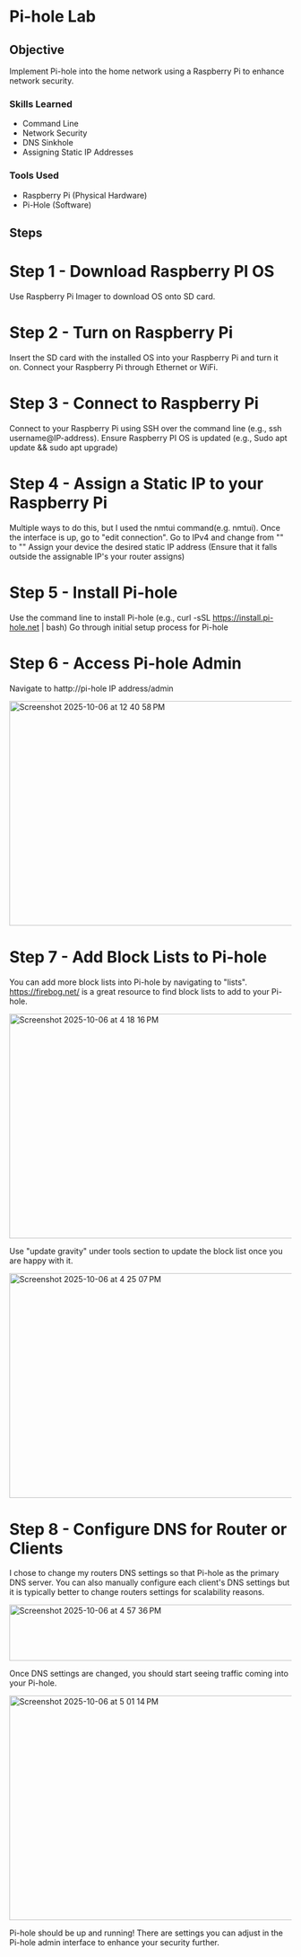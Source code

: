 # Pi-hole Lab

## Objective

Implement Pi-hole into the home network using a Raspberry Pi to enhance network security.


### Skills Learned

- Command Line
- Network Security
- DNS Sinkhole
- Assigning Static IP Addresses


### Tools Used

- Raspberry Pi (Physical Hardware)
- Pi-Hole (Software)


## Steps

# Step 1 - Download Raspberry PI OS
Use Raspberry Pi Imager to download OS onto SD card.

# Step 2 - Turn on Raspberry Pi
Insert the SD card with the installed OS into your Raspberry Pi and turn it on. Connect your Raspberry Pi through Ethernet or WiFi.

# Step 3 - Connect to Raspberry Pi
Connect to your Raspberry Pi using SSH over the command line (e.g., ssh username@IP-address).
Ensure Raspberry PI OS is updated (e.g., Sudo apt update && sudo apt upgrade)

# Step 4 - Assign a Static IP to your Raspberry Pi
Multiple ways to do this, but I used the nmtui command(e.g. nmtui).
Once the interface is up, go to "edit connection".
Go to IPv4 and change from "<Automatic>" to "<Manual>"
Assign your device the desired static IP address (Ensure that it falls outside the assignable IP's your router assigns)

# Step 5 - Install Pi-hole
Use the command line to install Pi-hole (e.g., curl -sSL https://install.pi-hole.net | bash)
Go through initial setup process for Pi-hole

# Step 6 - Access Pi-hole Admin
Navigate to hattp://pi-hole IP address/admin

<img width="600" height="400" alt="Screenshot 2025-10-06 at 12 40 58 PM" src="https://github.com/user-attachments/assets/e2478ed8-6caa-472f-9ce9-c690b59f6792" />

# Step 7 - Add Block Lists to Pi-hole
You can add more block lists into Pi-hole by navigating to "lists".
https://firebog.net/ is a great resource to find block lists to add to your Pi-hole.

<img width="600" height="400" alt="Screenshot 2025-10-06 at 4 18 16 PM" src="https://github.com/user-attachments/assets/4ca96b9c-6e5b-4ab0-9f18-ebe78e46132a" />

Use "update gravity" under tools section to update the block list once you are happy with it.

<img width="600" height="400" alt="Screenshot 2025-10-06 at 4 25 07 PM" src="https://github.com/user-attachments/assets/a1e02698-d372-40eb-8081-5df84388b2d5" />

# Step 8 - Configure DNS for Router or Clients
I chose to change my routers DNS settings so that Pi-hole as the primary DNS server. You can also manually configure each client's DNS settings but it is typically better to change routers settings for scalability reasons.

<img width="600" height="100" alt="Screenshot 2025-10-06 at 4 57 36 PM" src="https://github.com/user-attachments/assets/b88bd0ef-a97a-4a81-bca5-2c293d0df5a7" />

Once DNS settings are changed, you should start seeing traffic coming into your Pi-hole.

<img width="600" height="400" alt="Screenshot 2025-10-06 at 5 01 14 PM" src="https://github.com/user-attachments/assets/47b9ba82-0573-4212-966f-8b8e5113592a" />

Pi-hole should be up and running! There are settings you can adjust in the Pi-hole admin interface to enhance your security further.







